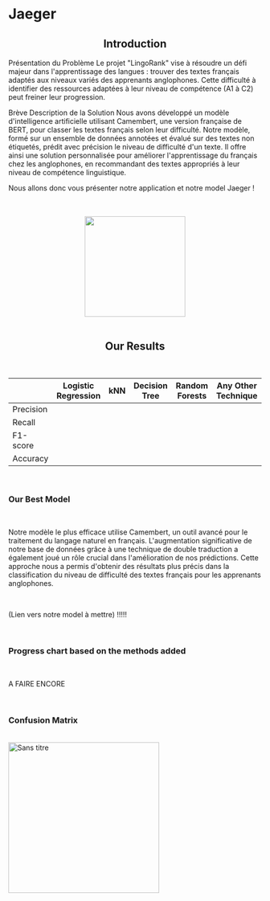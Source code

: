 # Jaeger


<h2 align="center">Introduction</h2>


   
Présentation du Problème
Le projet "LingoRank" vise à résoudre un défi majeur dans l'apprentissage des langues : trouver des textes français adaptés aux niveaux variés des apprenants anglophones. Cette difficulté à identifier des ressources adaptées à leur niveau de compétence (A1 à C2) peut freiner leur progression.

Brève Description de la Solution
Nous avons développé un modèle d'intelligence artificielle utilisant Camembert, une version française de BERT, pour classer les textes français selon leur difficulté. Notre modèle, formé sur un ensemble de données annotées et évalué sur des textes non étiquetés, prédit avec précision le niveau de difficulté d'un texte. Il offre ainsi une solution personnalisée pour améliorer l'apprentissage du français chez les anglophones, en recommandant des textes appropriés à leur niveau de compétence linguistique.


Nous allons donc vous présenter notre application et notre model Jaeger !

<br/>

<br/>

<div align="center">
    <img src="https://github.com/Bratuz/Jaeger/assets/119636152/5c973b52-3620-4b95-8d29-86657e92d2da" width="200">
</div>

<br/>

<h2 align="center">Our Results</h2>

<br/>

|                      | Logistic Regression | kNN   | Decision Tree | Random Forests | Any Other Technique |
|----------------------|---------------------|-------|---------------|----------------|---------------------|
| Precision            |                     |       |               |                |                     |
| Recall               |                     |       |               |                |                     |
| F1-score             |                     |       |               |                |                     |
| Accuracy             |                     |       |               |                |                     |

<br/>

### Our Best Model

<br/>


Notre modèle le plus efficace utilise Camembert, un outil avancé pour le traitement du langage naturel en français. L'augmentation significative de notre base de données grâce à une technique de double traduction a également joué un rôle crucial dans l'amélioration de nos prédictions. Cette approche nous a permis d'obtenir des résultats plus précis dans la classification du niveau de difficulté des textes français pour les apprenants anglophones.

<br/>

(Lien vers notre model à mettre) !!!!!

<br/>

### Progress chart based on the methods added


<br/>

A FAIRE ENCORE

<br/>

### Confusion Matrix

<br/>

<img width="300" alt="Sans titre" src="https://github.com/Bratuz/Jaeger/assets/119636152/1718bac0-1c40-4570-a1d1-d38b33c95123" align="center">




